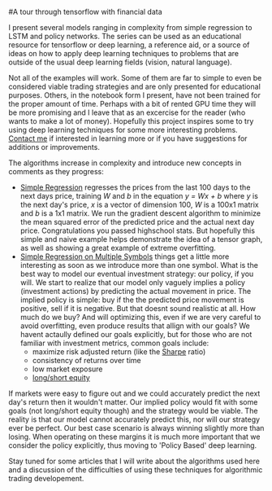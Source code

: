 #A tour through tensorflow with financial data

I present several models ranging in complexity from simple regression to LSTM and policy networks. The series can be used as an educational resource for tensorflow or deep learning, a reference aid, or a source of ideas on how to apply deep learning techniques to problems that are outside of the usual deep learning fields (vision, natural language).

Not all of the examples will work. Some of them are far to simple to even be considered viable trading strategies and are only presented for educational purposes. Others, in the notebook form I present, have not been trained for the proper amount of time. Perhaps with a bit of rented GPU time they will be more promising and I leave that as an excercise for the reader (who wants to make a lot of money). Hopefully this project inspires some to try using deep learning techniques for some more interesting problems. [Contact me](<ljrconnell@gmail.com>) if interested in learning more or if you have suggestions for additions or improvements. 

The algorithms increase in complexity and introduce new concepts in comments as they progress:
* [Simple Regression][1] regresses the prices from the last 100 days to the next days price, training *W* and *b* in the equation *y = Wx + b* where *y* is the next day's price, *x* is a vector of dimension 100, *W* is a 100x1 matrix and *b* is a 1x1 matrix. We run the gradient descent algorithm to minimize the mean squared error of the predicted price and the actual next day price. Congratulations you passed highschool stats. But hopefully this simple and naive example helps demonstrate the idea of a tensor graph, as well as showing a great example of extreme overfitting. 
* [Simple Regression on Multiple Symbols][2] things get a little more interesting as soon as we introduce more than one symbol. What is the best way to model our eventual investment strategy: our policy, if you will. We start to realize that our model only vaguely implies a policy (investment actions) by predicting the actual movement in price. The implied policy is simple: buy if the the predicted price movement is positive, sell if it is negative. But that doesnt sound realistic at all. How much do we buy? And will optimizing this, even if we are very careful to avoid overfitting, even produce results that allign with our goals? We havent actaully defined our goals explicitly, but for those who are not familiar with investment metrics, common goals include:
    + maximize risk adjusted return (like the [Sharpe](https://en.wikipedia.org/wiki/Sharpe_ratio) ratio)
    + consistency of returns over time
    + low market exposure
    + [long/short equity](http://www.investopedia.com/terms/l/long-shortequity.asp) 

 If markets were easy to figure out and we could accurately predict the next day's return then it wouldn't matter. Our implied policy would fit with some goals (not long/short equity though) and the strategy would be viable. The reality is that our model cannot accurately predict this, nor will our strategy ever be perfect. Our best case scenario is always winning slightly more than losing. When operating on these margins it is much more important that we consider the policy explicitly, thus moving to 'Policy Based' deep learning. 


Stay tuned for some articles that I will write about the algorithms used here and a discussion of the difficulties of using these techniques for algorithmic trading developement.  

[1]: /notebooks/singlestock_regresion_(1).ipynb
[2]: /notebooks/multistock_regresion_(2).ipynb
